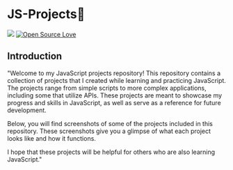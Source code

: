 # JS-Projects📌

![](https://visitor-badge.glitch.me/badge?page_id=anmol098.anmol098)
[![Open Source Love](https://badges.frapsoft.com/os/v1/open-source.svg?v=102)](https://github.com/ellerbrock/open-source-badge/)

## Introduction

"Welcome to my JavaScript projects repository! This repository contains a collection of projects that I created while learning and practicing JavaScript. The projects range from simple scripts to more complex applications, including some that utilize APIs. These projects are meant to showcase my progress and skills in JavaScript, as well as serve as a reference for future development.

Below, you will find screenshots of some of the projects included in this repository. These screenshots give you a glimpse of what each project looks like and how it functions.

I hope that these projects will be helpful for others who are also learning JavaScript."

